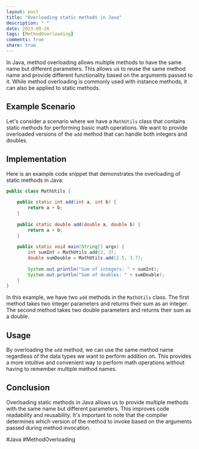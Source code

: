 ```yaml
---
layout: post
title: "Overloading static methods in Java"
description: " "
date: 2023-09-26
tags: [MethodOverloading]
comments: true
share: true
---
```


In Java, method overloading allows multiple methods to have the same name but different parameters. This allows us to reuse the same method name and provide different functionality based on the arguments passed to it. While method overloading is commonly used with instance methods, it can also be applied to static methods.

## Example Scenario

Let's consider a scenario where we have a `MathUtils` class that contains static methods for performing basic math operations. We want to provide overloaded versions of the `add` method that can handle both integers and doubles.

## Implementation

Here is an example code snippet that demonstrates the overloading of static methods in Java:

```java
public class MathUtils {
    
    public static int add(int a, int b) {
        return a + b;
    }
    
    public static double add(double a, double b) {
        return a + b;
    }
    
    public static void main(String[] args) {
        int sumInt = MathUtils.add(2, 3);
        double sumDouble = MathUtils.add(2.5, 3.7);
        
        System.out.println("Sum of integers: " + sumInt);
        System.out.println("Sum of doubles: " + sumDouble);
    }
}
```

In this example, we have two `add` methods in the `MathUtils` class. The first method takes two integer parameters and returns their sum as an integer. The second method takes two double parameters and returns their sum as a double.

## Usage

By overloading the `add` method, we can use the same method name regardless of the data types we want to perform addition on. This provides a more intuitive and convenient way to perform math operations without having to remember multiple method names.

## Conclusion

Overloading static methods in Java allows us to provide multiple methods with the same name but different parameters. This improves code readability and reusability. It's important to note that the compiler determines which version of the method to invoke based on the arguments passed during method invocation.

#Java #MethodOverloading